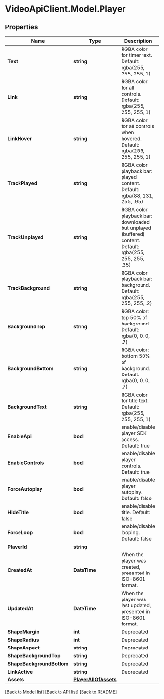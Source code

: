 # VideoApiClient.Model.Player

## Properties

Name | Type | Description | Notes
------------ | ------------- | ------------- | -------------
**Text** | **string** | RGBA color for timer text. Default: rgba(255, 255, 255, 1) | [optional] 
**Link** | **string** | RGBA color for all controls. Default: rgba(255, 255, 255, 1) | [optional] 
**LinkHover** | **string** | RGBA color for all controls when hovered. Default: rgba(255, 255, 255, 1) | [optional] 
**TrackPlayed** | **string** | RGBA color playback bar: played content. Default: rgba(88, 131, 255, .95) | [optional] 
**TrackUnplayed** | **string** | RGBA color playback bar: downloaded but unplayed (buffered) content. Default: rgba(255, 255, 255, .35) | [optional] 
**TrackBackground** | **string** | RGBA color playback bar: background. Default: rgba(255, 255, 255, .2) | [optional] 
**BackgroundTop** | **string** | RGBA color: top 50% of background. Default: rgba(0, 0, 0, .7) | [optional] 
**BackgroundBottom** | **string** | RGBA color: bottom 50% of background. Default: rgba(0, 0, 0, .7) | [optional] 
**BackgroundText** | **string** | RGBA color for title text. Default: rgba(255, 255, 255, 1) | [optional] 
**EnableApi** | **bool** | enable/disable player SDK access. Default: true | [optional] [default to true]
**EnableControls** | **bool** | enable/disable player controls. Default: true | [optional] [default to true]
**ForceAutoplay** | **bool** | enable/disable player autoplay. Default: false | [optional] [default to false]
**HideTitle** | **bool** | enable/disable title. Default: false | [optional] [default to false]
**ForceLoop** | **bool** | enable/disable looping. Default: false | [optional] [default to false]
**PlayerId** | **string** |  | [optional] 
**CreatedAt** | **DateTime** | When the player was created, presented in ISO-8601 format. | [optional] 
**UpdatedAt** | **DateTime** | When the player was last updated, presented in ISO-8601 format. | [optional] 
**ShapeMargin** | **int** | Deprecated | [optional] 
**ShapeRadius** | **int** | Deprecated | [optional] 
**ShapeAspect** | **string** | Deprecated | [optional] 
**ShapeBackgroundTop** | **string** | Deprecated | [optional] 
**ShapeBackgroundBottom** | **string** | Deprecated | [optional] 
**LinkActive** | **string** | Deprecated | [optional] 
**Assets** | [**PlayerAllOfAssets**](PlayerAllOfAssets.md) |  | [optional] 

[[Back to Model list]](../README.md#documentation-for-models) [[Back to API list]](../README.md#documentation-for-api-endpoints) [[Back to README]](../README.md)

